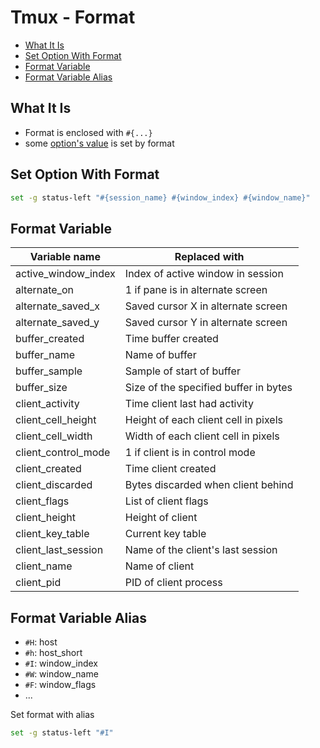 # Tmux - Format

* [What It Is](#what-it-is)
* [Set Option With Format](#set-option-with-format)
* [Format Variable](#format-variable)
* [Format Variable Alias](#format-variable-alias)

## What It Is

- Format is enclosed with `#{...}`
- some [option's value](tmux-options.md) is set by format

## Set Option With Format

```sh
set -g status-left "#{session_name} #{window_index} #{window_name}"
```

## Format Variable

| Variable name       | Replaced with                         |
| ------------------- | ------------------------------------- |
| active_window_index | Index of active window in session     |
| alternate_on        | 1 if pane is in alternate screen      |
| alternate_saved_x   | Saved cursor X in alternate screen    |
| alternate_saved_y   | Saved cursor Y in alternate screen    |
| buffer_created      | Time buffer created                   |
| buffer_name         | Name of buffer                        |
| buffer_sample       | Sample of start of buffer             |
| buffer_size         | Size of the specified buffer in bytes |
| client_activity     | Time client last had activity         |
| client_cell_height  | Height of each client cell in pixels  |
| client_cell_width   | Width of each client cell in pixels   |
| client_control_mode | 1 if client is in control mode        |
| client_created      | Time client created                   |
| client_discarded    | Bytes discarded when client behind    |
| client_flags        | List of client flags                  |
| client_height       | Height of client                      |
| client_key_table    | Current key table                     |
| client_last_session | Name of the client's last session     |
| client_name         | Name of client                        |
| client_pid          | PID of client process                 |

## Format Variable Alias

- `#H`: host
- `#h`: host_short
- `#I`: window_index
- `#W`: window_name
- `#F`: window_flags
- ...

Set format with alias

```sh
set -g status-left "#I"
```

